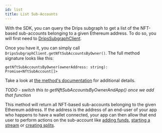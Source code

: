 ```yaml
---
id: list
title: List Sub-Accounts
---
```


With the SDK, you can query the Drips subgraph to get a list of the NFT-based sub-accounts belonging to a
given Ethereum address. To do so, you will first need to [DripsSubgraphClient][is].

Once you have it, you can simply call `DripsSubgraphClient.getNftSubAccountsByOwner()`. The full method signature looks like this:

```
getNftSubAccountsByOwner(ownerAddress: string): Promise<NftSubAccount[]>
```

Take a look at <a href="https://drips-js-sdk-api.netlify.app/classes/dripssubgraphclient#getNftSubAccountsByOwner" target="_blank">the method's documentation</a> for additional
details.

*TODO - switch this to getNftSubAccountsByOwnerAndApp() once we add that function*

This method will return all NFT-based sub-accounts belonging to the given Ethereum address. If the address is the
address of an end-user of your app who happens to have a wallet connected, your app can then allow that end user to
perform actions on the sub-account like [adding funds][af], [starting a stream][ss] or [creating splits][cs].


[is]: /docs/for-developers/initialize-sdk
[af]: /docs/for-developers/accounts/add-funds
[ss]: /docs/for-developers/streams/start-a-stream
[cs]: /docs/for-developers/splits/create-user-splits


